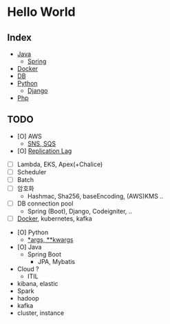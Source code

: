 # Hello World

## Index

- [Java](https://github.com/yuueuni/helloworld/tree/main/Java)
  - [Spring](https://github.com/yuueuni/helloworld/tree/main/Java/Spring)
- [Docker](https://github.com/yuueuni/helloworld/tree/main/Docker)
- [DB](https://github.com/yuueuni/helloworld/tree/main/DB)
- [Python](https://github.com/yuueuni/helloworld/tree/main/Python)
  - [Django](https://github.com/yuueuni/helloworld/tree/main/Python/Django)
- [Php](https://github.com/yuueuni/helloworld/tree/main/Php)

## TODO

- [O] AWS
  - [SNS, SQS](https://github.com/yuueuni/helloworld/tree/main/Note/SQS_SNS.md)
- [O] [Replication Lag](https://github.com/yuueuni/helloworld/blob/main/DB/note.md#replication-lag)
- [ ] Lambda, EKS, Apex(+Chalice)
- [ ] Scheduler
- [ ] Batch
- [ ] 암호화
  - Hashmac, Sha256, baseEncoding, (AWS)KMS ..
- [ ] DB connection pool
  - Spring (Boot), Django, Codeigniter, ..
- [ ] [Docker](https://github.com/yuueuni/helloworld/tree/main/Docker), kubernetes, kafka
- [O] Python
  - [*args, **kwargs](https://github.com/yuueuni/helloworld/tree/main/Python/argument.md)
- [O] Java
  - Spring Boot
    - JPA, Mybatis
- Cloud ?
  - ITIL
- kibana, elastic
- Spark
- hadoop
- kafka
- cluster, instance
